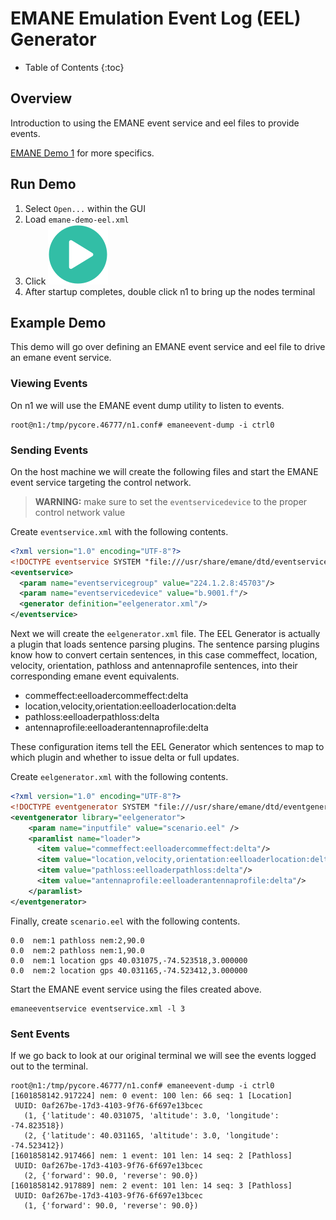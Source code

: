 # EMANE Emulation Event Log (EEL) Generator
* Table of Contents
{:toc}

## Overview
Introduction to using the EMANE event service and eel files to provide events.

[EMANE Demo 1](https://github.com/adjacentlink/emane-tutorial/wiki/Demonstration-1)
for more specifics.

## Run Demo
1. Select `Open...` within the GUI
1. Load `emane-demo-eel.xml`
1. Click ![Start Button](../static/gui/start.png)
1. After startup completes, double click n1 to bring up the nodes terminal

## Example Demo
This demo will go over defining an EMANE event service and eel file to drive
an emane event service.

### Viewing Events
On n1 we will use the EMANE event dump utility to listen to events.
```shell
root@n1:/tmp/pycore.46777/n1.conf# emaneevent-dump -i ctrl0
```

### Sending Events
On the host machine we will create the following files and start the
EMANE event service targeting the control network.

> **WARNING:** make sure to set the `eventservicedevice` to the proper control
> network value

Create `eventservice.xml` with the following contents.
```xml
<?xml version="1.0" encoding="UTF-8"?>
<!DOCTYPE eventservice SYSTEM "file:///usr/share/emane/dtd/eventservice.dtd">
<eventservice>
  <param name="eventservicegroup" value="224.1.2.8:45703"/>
  <param name="eventservicedevice" value="b.9001.f"/>
  <generator definition="eelgenerator.xml"/>
</eventservice>
```

Next we will create the `eelgenerator.xml` file. The EEL Generator is actually
a plugin that loads sentence parsing plugins. The sentence parsing plugins know
how to convert certain sentences, in this case commeffect, location, velocity,
orientation, pathloss and antennaprofile sentences, into their corresponding
emane event equivalents.

* commeffect:eelloadercommeffect:delta
* location,velocity,orientation:eelloaderlocation:delta
* pathloss:eelloaderpathloss:delta
* antennaprofile:eelloaderantennaprofile:delta

These configuration items tell the EEL Generator which sentences to map to
which plugin and whether to issue delta or full updates.

Create `eelgenerator.xml` with the following contents.
```xml
<?xml version="1.0" encoding="UTF-8"?>
<!DOCTYPE eventgenerator SYSTEM "file:///usr/share/emane/dtd/eventgenerator.dtd">
<eventgenerator library="eelgenerator">
    <param name="inputfile" value="scenario.eel" />
    <paramlist name="loader">
      <item value="commeffect:eelloadercommeffect:delta"/>
      <item value="location,velocity,orientation:eelloaderlocation:delta"/>
      <item value="pathloss:eelloaderpathloss:delta"/>
      <item value="antennaprofile:eelloaderantennaprofile:delta"/>
    </paramlist>
</eventgenerator>
```

Finally, create `scenario.eel` with the following contents.
```shell
0.0  nem:1 pathloss nem:2,90.0
0.0  nem:2 pathloss nem:1,90.0
0.0  nem:1 location gps 40.031075,-74.523518,3.000000
0.0  nem:2 location gps 40.031165,-74.523412,3.000000
```

Start the EMANE event service using the files created above.
```shell
emaneeventservice eventservice.xml -l 3
```

### Sent Events
If we go back to look at our original terminal we will see the events logged
out to the terminal.

```shell
root@n1:/tmp/pycore.46777/n1.conf# emaneevent-dump -i ctrl0
[1601858142.917224] nem: 0 event: 100 len: 66 seq: 1 [Location]
 UUID: 0af267be-17d3-4103-9f76-6f697e13bcec
   (1, {'latitude': 40.031075, 'altitude': 3.0, 'longitude': -74.823518})
   (2, {'latitude': 40.031165, 'altitude': 3.0, 'longitude': -74.523412})
[1601858142.917466] nem: 1 event: 101 len: 14 seq: 2 [Pathloss]
 UUID: 0af267be-17d3-4103-9f76-6f697e13bcec
   (2, {'forward': 90.0, 'reverse': 90.0})
[1601858142.917889] nem: 2 event: 101 len: 14 seq: 3 [Pathloss]
 UUID: 0af267be-17d3-4103-9f76-6f697e13bcec
   (1, {'forward': 90.0, 'reverse': 90.0})
```
